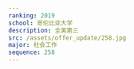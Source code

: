 ```yaml
---
ranking: 2019
school: 哥伦比亚大学
description: 全美第三
src: /assets/offer_update/258.jpg
major: 社会工作
sequence: 258
---
```

